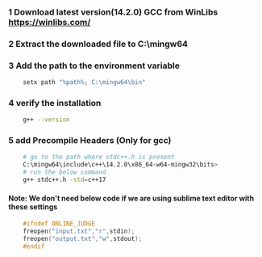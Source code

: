 ### 1 Download latest version(14.2.0) GCC from WinLibs https://winlibs.com/

### 2 Extract the downloaded file to C:\mingw64

### 3 Add the path to the environment variable
```bash
    setx path "%path%; C:\mingw64\bin"
```
### 4 verify the installation
```bash
    g++ --version
```

### 5 add Precompile Headers (Only for gcc)
```bash
    # go to the path where stdc++.h is present
    C:\mingw64\include\c++\14.2.0\x86_64-w64-mingw32\bits>  
    # run the below command
    g++ stdc++.h -std=c++17
```

#### Note: We don't need below code if we are using sublime text editor with these settings
```cpp
    #ifndef ONLINE_JUDGE
    freopen("input.txt","r",stdin);
    freopen("output.txt","w",stdout);
    #endif 
```